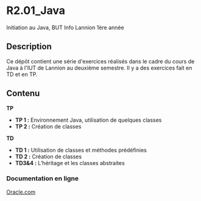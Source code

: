 # R2.01_Java

Initiation au Java, BUT Info Lannion 1ère année

## Description

Ce dépôt contient une série d'exercices réalisés dans le cadre du cours de Java à l'IUT de Lannion au deuxième semestre.
Il y a des exercices fait en TD et en TP.

## Contenu
**TP**
- **TP 1 :** Environnement Java, utilisation de quelques classes
- **TP 2 :** Création de classes

**TD**
- **TD 1 :** Utilisation de classes et méthodes prédéfinies
- **TD 2 :** Création de classes
- **TD3&4 :** L’héritage et les classes abstraites

### Documentation en ligne
[Oracle.com](https://docs.oracle.com/en/java/javase/11/docs/api/)
